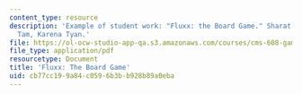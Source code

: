 ```yaml
---
content_type: resource
description: 'Example of student work: "Fluxx: the Board Game." Sharat Bhat, Charles
  Tam, Karena Tyan.'
file: https://ol-ocw-studio-app-qa.s3.amazonaws.com/courses/cms-608-game-design-spring-2008/cb77cc199a84c0596b3bb928b89a0eba_btt3.pdf
file_type: application/pdf
resourcetype: Document
title: 'Fluxx: The Board Game'
uid: cb77cc19-9a84-c059-6b3b-b928b89a0eba
---
```

